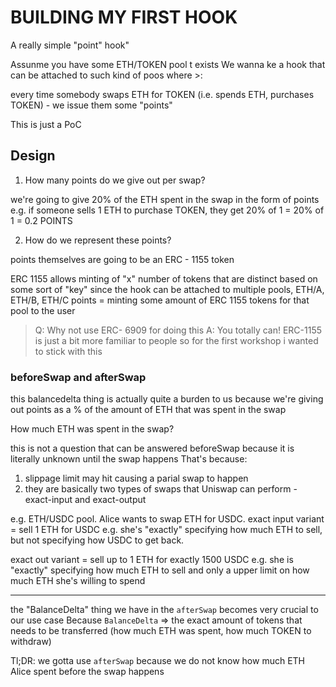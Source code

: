 # BUILDING MY FIRST HOOK 

A really simple "point" hook"

Assunme you have some ETH/TOKEN pool t exists We wanna ke a hook that can be attached to such kind of poos where >:

every time somebody swaps ETH for TOKEN (i.e. spends ETH, purchases TOKEN) - we issue them some "points"

This is just a PoC

## Design 

1. How many points do we give out per swap?

we're going to give 20% of the ETH spent in the swap in the form of points
e.g. if someone sells 1 ETH to purchase TOKEN, they get 20% of 1 = 20% of 1 = 0.2 POINTS


2. How do we represent these points? 

points themselves are going to be an ERC - 1155 token

ERC 1155 allows minting of "x" number of tokens that are distinct based on some sort of "key"
since the hook can be attached to multiple pools, ETH/A, ETH/B, ETH/C
points = minting some amount of ERC 1155 tokens for that pool to the user

> Q: Why not use ERC- 6909 for doing this
> A: You totally can! ERC-1155 is just a bit more familiar to people so for the first workshop i wanted to stick with this

### beforeSwap and afterSwap

this balancedelta thing is actually quite a burden to us because we're giving out points as a % of the amount of ETH that was spent in the swap 

How much ETH was spent in the swap?

this is not a question that can be answered beforeSwap because it is literally unknown until the swap happens
That's because:
1. slippage limit may hit causing a parial swap to happen
2. they are basically two types of swaps  that Uniswap can perform - exact-input and exact-output

e.g. ETH/USDC pool. Alice wants to swap ETH for USDC.
exact input variant = sell 1 ETH for USDC
e.g. she's "exactly" specifying how much ETH to sell, but not specifying how USDC to get back.

exact out variant = sell up to 1 ETH for exactly 1500 USDC
e.g. she is "exactly" specifying how much ETH to sell and only a upper limit on how much ETH she's willing to spend

---

the "BalanceDelta" thing we have in the `afterSwap` becomes  very crucial to our use case
Because `BalanceDelta` => the exact amount of tokens that needs to be transferred (how much ETH was spent, how much TOKEN to withdraw)

Tl;DR: we gotta use `afterSwap` because we do not know how much ETH Alice spent before the swap happens 
